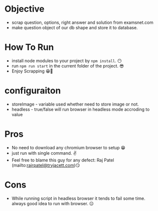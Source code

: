 # Objective
 - scrap question, options, right answer and solution from examsnet.com
 - make question object of our db shape and store it to database. 

# How To Run 
- install node modules to your project by `npm install`. 😶
- run `npm run start` in the current folder of the project. 😎
- Enjoy Scrapping 😁🥳

# configuraiton 
- storeImage - variable used whether need to store image or not. 
- headless - true/false will run browser in headless mode accroding to value 

# Pros 
- No need to download any chromium browser to setup 😁
- just run with single command. ✌️
- Feel free to blame this guy for any defect: Raj Patel (mailto:rajrpatel@tryjacett.com)😏

# Cons
- While running script in headless browser it tends to fail some time. always good idea to run with browser. 😑

